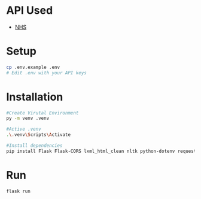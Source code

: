 # API Used
- [NHS](https://developer.api.nhs.uk/nhs-api)
# Setup
```bash
cp .env.example .env
# Edit .env with your API keys
```

# Installation
```bash
#Create Virutal Environment
py -m venv .venv

#Active .venv
.\.venv\Scripts\Activate

#Install dependencies
pip install Flask Flask-CORS lxml_html_clean nltk python-dotenv requests setuptools sumy
```

# Run
```bash
flask run
```
     